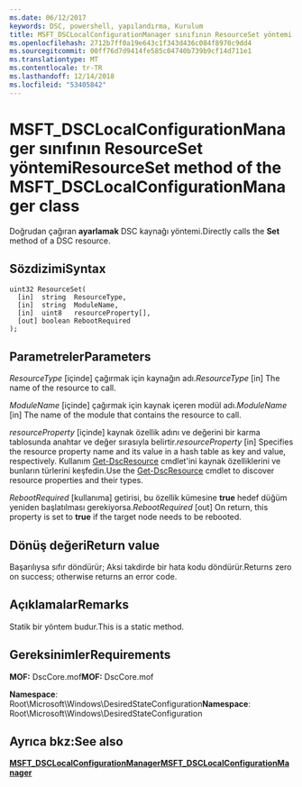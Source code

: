 ```yaml
---
ms.date: 06/12/2017
keywords: DSC, powershell, yapılandırma, Kurulum
title: MSFT_DSCLocalConfigurationManager sınıfının ResourceSet yöntemi
ms.openlocfilehash: 2712b7ff0a19e643c1f343d436c084f8970c9dd4
ms.sourcegitcommit: 00ff76d7d9414fe585c04740b739b9cf14d711e1
ms.translationtype: MT
ms.contentlocale: tr-TR
ms.lasthandoff: 12/14/2018
ms.locfileid: "53405842"
---
```

# <a name="resourceset-method-of-the-msftdsclocalconfigurationmanager-class"></a><span data-ttu-id="6f64a-103">MSFT_DSCLocalConfigurationManager sınıfının ResourceSet yöntemi</span><span class="sxs-lookup"><span data-stu-id="6f64a-103">ResourceSet method of the MSFT_DSCLocalConfigurationManager class</span></span>

<span data-ttu-id="6f64a-104">Doğrudan çağıran **ayarlamak** DSC kaynağı yöntemi.</span><span class="sxs-lookup"><span data-stu-id="6f64a-104">Directly calls the **Set** method of a DSC resource.</span></span>

## <a name="syntax"></a><span data-ttu-id="6f64a-105">Sözdizimi</span><span class="sxs-lookup"><span data-stu-id="6f64a-105">Syntax</span></span>

```mof
uint32 ResourceSet(
  [in]  string  ResourceType,
  [in]  string  ModuleName,
  [in]  uint8   resourceProperty[],
  [out] boolean RebootRequired
);
```

## <a name="parameters"></a><span data-ttu-id="6f64a-106">Parametreler</span><span class="sxs-lookup"><span data-stu-id="6f64a-106">Parameters</span></span>

<span data-ttu-id="6f64a-107">*ResourceType* \[içinde\] çağırmak için kaynağın adı.</span><span class="sxs-lookup"><span data-stu-id="6f64a-107">*ResourceType* \[in\] The name of the resource to call.</span></span>

<span data-ttu-id="6f64a-108">*ModuleName* \[içinde\] çağırmak için kaynak içeren modül adı.</span><span class="sxs-lookup"><span data-stu-id="6f64a-108">*ModuleName* \[in\] The name of the module that contains the resource to call.</span></span>

<span data-ttu-id="6f64a-109">*resourceProperty* \[içinde\] kaynak özellik adını ve değerini bir karma tablosunda anahtar ve değer sırasıyla belirtir.</span><span class="sxs-lookup"><span data-stu-id="6f64a-109">*resourceProperty* \[in\] Specifies the resource property name and its value in a hash table as key and value, respectively.</span></span> <span data-ttu-id="6f64a-110">Kullanım [Get-DscResource](/powershell/module/PSDesiredStateConfiguration/Get-DscResource) cmdlet'ini kaynak özelliklerini ve bunların türlerini keşfedin.</span><span class="sxs-lookup"><span data-stu-id="6f64a-110">Use the [Get-DscResource](/powershell/module/PSDesiredStateConfiguration/Get-DscResource) cmdlet to discover resource properties and their types.</span></span>

<span data-ttu-id="6f64a-111">*RebootRequired* \[kullanıma\] getirisi, bu özellik kümesine **true** hedef düğüm yeniden başlatılması gerekiyorsa.</span><span class="sxs-lookup"><span data-stu-id="6f64a-111">*RebootRequired* \[out\] On return, this property is set to **true** if the target node needs to be rebooted.</span></span>

## <a name="return-value"></a><span data-ttu-id="6f64a-112">Dönüş değeri</span><span class="sxs-lookup"><span data-stu-id="6f64a-112">Return value</span></span>

<span data-ttu-id="6f64a-113">Başarılıysa sıfır döndürür; Aksi takdirde bir hata kodu döndürür.</span><span class="sxs-lookup"><span data-stu-id="6f64a-113">Returns zero on success; otherwise returns an error code.</span></span>

## <a name="remarks"></a><span data-ttu-id="6f64a-114">Açıklamalar</span><span class="sxs-lookup"><span data-stu-id="6f64a-114">Remarks</span></span>

<span data-ttu-id="6f64a-115">Statik bir yöntem budur.</span><span class="sxs-lookup"><span data-stu-id="6f64a-115">This is a static method.</span></span>

## <a name="requirements"></a><span data-ttu-id="6f64a-116">Gereksinimler</span><span class="sxs-lookup"><span data-stu-id="6f64a-116">Requirements</span></span>

<span data-ttu-id="6f64a-117">**MOF:** DscCore.mof</span><span class="sxs-lookup"><span data-stu-id="6f64a-117">**MOF:** DscCore.mof</span></span>

<span data-ttu-id="6f64a-118">**Namespace**: Root\Microsoft\Windows\DesiredStateConfiguration</span><span class="sxs-lookup"><span data-stu-id="6f64a-118">**Namespace**: Root\Microsoft\Windows\DesiredStateConfiguration</span></span>

## <a name="see-also"></a><span data-ttu-id="6f64a-119">Ayrıca bkz:</span><span class="sxs-lookup"><span data-stu-id="6f64a-119">See also</span></span>

[<span data-ttu-id="6f64a-120">**MSFT_DSCLocalConfigurationManager**</span><span class="sxs-lookup"><span data-stu-id="6f64a-120">**MSFT_DSCLocalConfigurationManager**</span></span>](msft-dsclocalconfigurationmanager.md)